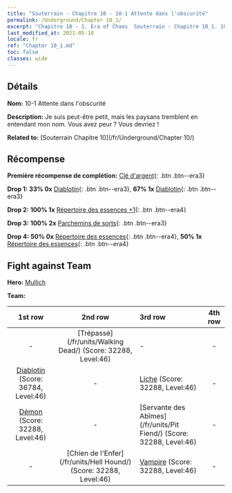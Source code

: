 ```yaml
---
title: "Souterrain - Chapitre 10 - 10-1 Attente dans l'obscurité"
permalink: /Underground/Chapter 10_1/
excerpt: "Chapitre 10 - 1. Era of Chaos  Souterrain - Chapitre 10_1. 10-1 Attente dans l'obscurité"
last_modified_at: 2021-05-18
locale: fr
ref: "Chapter 10_1.md"
toc: false
classes: wide
---
```


## Détails

 **Nom:** 10-1 Attente dans l'obscurité

 **Description:** Je suis peut-être petit, mais les paysans tremblent en entendant mon nom. Vous avez peur ? Vous devriez !

 **Related to:** [Souterrain Chapitre 10](/fr/Underground/Chapter 10/)

## Récompense

 **Première récompense de complétion:** [Clé d'argent](/ItemsFR/con_693/){: .btn .btn--era3}

 **Drop 1:** **33% 0x** [Diablotin](/ItemsFR/unt_226/){: .btn .btn--era3}, **67% 1x** [Diablotin](/ItemsFR/unt_226/){: .btn .btn--era3}

 **Drop 2:** **100% 1x** [Répertoire des essences +1](/ItemsFR/mat_46/){: .btn .btn--era4}

 **Drop 3:** **100% 2x** [Parchemins de sorts](/ItemsFR/con_694/){: .btn .btn--era3}

 **Drop 4:** **50% 0x** [Répertoire des essences](/ItemsFR/mat_39/){: .btn .btn--era4}, **50% 1x** [Répertoire des essences](/ItemsFR/mat_39/){: .btn .btn--era4}


## Fight against Team
 **Hero:** [Mullich](/fr/heroes/Mullich/)

 **Team:**


  | 1st row | 2nd row | 3rd row | 4th row |
  |:----:|:----:|:----|:----:|
  | - | [Trépassé](/fr/units/Walking Dead/) (Score: 32288, Level:46)  | - | - |
  | [Diablotin](/fr/units/Imp/) (Score: 36784, Level:46)  | - | [Liche](/fr/units/Lich/) (Score: 32288, Level:46)  | - |
  | [Démon](/fr/units/Demon/) (Score: 32288, Level:46)  | - | [Servante des Abîmes](/fr/units/Pit Fiend/) (Score: 32288, Level:46)  | - |
  | - | [Chien de l'Enfer](/fr/units/Hell Hound/) (Score: 32288, Level:46)  | [Vampire](/fr/units/Vampire/) (Score: 32288, Level:46)  | - |


